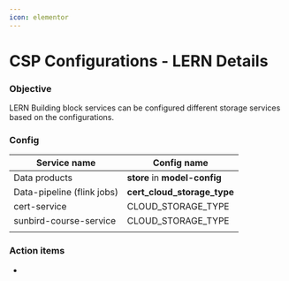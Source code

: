 ```yaml
---
icon: elementor
---
```


# CSP Configurations - LERN Details

### &#x20; Objective <a href="#cspconfigurations-lerndetails-objective" id="cspconfigurations-lerndetails-objective"></a>

LERN Building block services can be configured different storage services based on the configurations.

### &#x20; Config <a href="#cspconfigurations-lerndetails-config" id="cspconfigurations-lerndetails-config"></a>

| **Service name**           | **Config name**                |
| -------------------------- | ------------------------------ |
| Data products              | **store** in **model-config**  |
| Data-pipeline (flink jobs) | **cert\_cloud\_storage\_type** |
| cert-service               | CLOUD\_STORAGE\_TYPE           |
| sunbird-course-service     | CLOUD\_STORAGE\_TYPE           |
|                            |                                |

### &#x20;Action items <a href="#cspconfigurations-lerndetails-actionitems" id="cspconfigurations-lerndetails-actionitems"></a>

*
